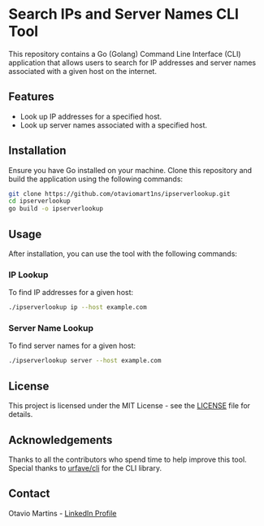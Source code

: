 # Search IPs and Server Names CLI Tool

This repository contains a Go (Golang) Command Line Interface (CLI) application that allows users to search for IP addresses and server names associated with a given host on the internet.

## Features

- Look up IP addresses for a specified host.
- Look up server names associated with a specified host.

## Installation

Ensure you have Go installed on your machine. Clone this repository and build the application using the following commands:

```bash
git clone https://github.com/otaviomart1ns/ipserverlookup.git
cd ipserverlookup
go build -o ipserverlookup
```
## Usage

After installation, you can use the tool with the following commands:

### IP Lookup

To find IP addresses for a given host:

```bash
./ipserverlookup ip --host example.com
```
### Server Name Lookup

To find server names for a given host:

```bash
./ipserverlookup server --host example.com
```

## License

This project is licensed under the MIT License - see the [LICENSE](LICENSE) file for details.

## Acknowledgements

Thanks to all the contributors who spend time to help improve this tool.  
Special thanks to [urfave/cli](https://github.com/urfave/cli) for the CLI library.

## Contact

Otavio Martins - [LinkedIn Profile](https://www.linkedin.com/in/otavio-mart1ns/)
